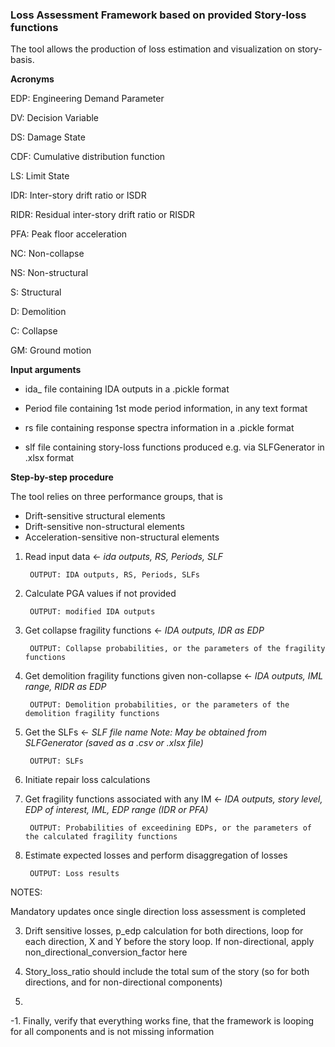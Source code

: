 ### Loss Assessment Framework based on provided Story-loss functions

The tool allows the production of loss estimation and visualization on story-basis.


**Acronyms**

EDP:    Engineering Demand Parameter

DV:     Decision Variable

DS:     Damage State

CDF:    Cumulative distribution function

LS:     Limit State

IDR:    Inter-story drift ratio or ISDR

RIDR:   Residual inter-story drift ratio or RISDR

PFA:    Peak floor acceleration

NC:     Non-collapse

NS:     Non-structural

S:      Structural

D:      Demolition

C:      Collapse

GM:     Ground motion


**Input arguments**

* ida_ file containing IDA outputs in a .pickle format

* Period file containing 1st mode period information, in any text format

* rs file containing response spectra information in a .pickle format

* slf file containing story-loss functions produced e.g. via SLFGenerator in .xlsx format


**Step-by-step procedure**

The tool relies on three performance groups, that is
* Drift-sensitive structural elements
* Drift-sensitive non-structural elements
* Acceleration-sensitive non-structural elements

1. Read input data ← *ida outputs, RS, Periods, SLF*

    	OUTPUT: IDA outputs, RS, Periods, SLFs

2. Calculate PGA values if not provided

        OUTPUT: modified IDA outputs
        
3. Get collapse fragility functions ← *IDA outputs, IDR as EDP*

        OUTPUT: Collapse probabilities, or the parameters of the fragility functions

4. Get demolition fragility functions given non-collapse ← *IDA outputs, IML range, RIDR as EDP*
 
        OUTPUT: Demolition probabilities, or the parameters of the demolition fragility functions

5. Get the SLFs ← *SLF file name*
*Note: May be obtained from SLFGenerator (saved as a .csv or .xlsx file)*

        OUTPUT: SLFs

6. Initiate repair loss calculations

7. Get fragility functions associated with any IM ← *IDA outputs, story level, EDP of interest, IML, EDP range (IDR or PFA)*

        OUTPUT: Probabilities of exceedining EDPs, or the parameters of the calculated fragility functions

8. Estimate expected losses and perform disaggregation of losses

        OUTPUT: Loss results


NOTES:

Mandatory updates once single direction loss assessment is completed

3. Drift sensitive losses, p_edp calculation for both directions, loop for each direction, X and Y before the story loop. If non-directional, apply non_directional_conversion_factor here

4. Story_loss_ratio should include the total sum of the story (so for both directions, and for non-directional components)

5. 


-1. Finally, verify that everything works fine, that the framework is looping for all components and is not missing information


